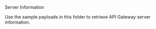 Server Information

Use the sample payloads in this folder to retrieve API Gateway server information.